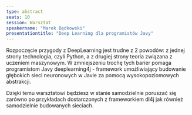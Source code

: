 ```yaml
---
type: abstract
seats: 10
session: Warsztat
speakername: "Marek Będkowski"
presentationtitle: "Deep Learning dla programistów Javy"
---
```

Rozpoczęcie przygody z DeepLearning jest trudne z 2 powodów: z jednej strony technologia, czyli Python, a z drugiej strony teoria związana z uczeniem maszynowym. W zmniejszeniu trochę tych barier pomaga programistom Javy deeplearning4j - framework umożliwiający budowanie głębokich sieci neuronowych w Javie za pomocą wysokopoziomowych abstrakcji.

Dzięki temu warsztatowi będziesz w stanie samodzielnie poruszać się zarówno po przykładach dostarczonych z frameworkiem dl4j jak również samodzielnie budowanych sieciach.
